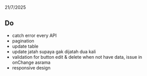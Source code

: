 21/7/2025

## Do

-   catch error every API
-   pagination
-   update table
-   update jatah supaya gak dijatah dua kali
-   validation for button edit & delete when not have data, issue in onChange asrama
-   responsive design
